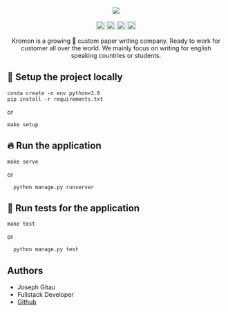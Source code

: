 <p align="center">
    <img src="https://github.com/IAmGitau/freelancer-backend/blob/master/templates/img/Kromon.png">
    <br>
    <br>
    <img height="20px" src="https://api.netlify.com/api/v1/badges/88afbb86-1657-4de0-b211-79371fd3004a/deploy-status">
    <img height="20px" src="https://github.com/IAmGitau/freelancer-backend/workflows/pytest/badge.svg">
    <img height="20px" src="https://github.com/IAmGitau/freelancer-backend/workflows/linting/badge.svg">
    <img height="20px" src="https://www.codefactor.io/repository/github/iamgitau/freelancer-backend/badge?s=07b9ca5c2f360fc1bad5ed7f30b78705cd532545" alt="CodeFactor">
</p>
<p align="center">
Kromon is a growing 🚀 custom paper writing company. Ready to work for customer all over the world. We mainly focus on writing for english speaking countries or students.
</p>

## 🚧 Setup the project locally

    conda create -n env python=3.8
    pip install -r requirements.txt
   
   or 
    
    make setup
    
## 🔥 Run the application
    make serve
   or
      
      python manage.py runserver

## 🧪 Run tests for the application
    make test
   or  
      
      python manage.py test


## Authors
 - Joseph Gitau
 - Fullstack Developer
 - [Github](https://github.com/IAmGitau)